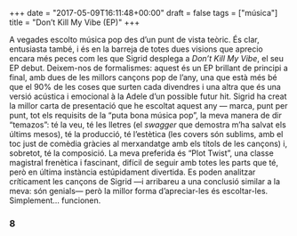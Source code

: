 +++
date = "2017-05-09T16:11:48+00:00"
draft = false
tags = ["música"]
title = "Don’t Kill My Vibe (EP)"
+++
<!-- more -->

A vegades escolto música pop des d’un punt de vista teòric. És clar, entusiasta també, i és en la barreja de totes dues visions que aprecio encara més peces com les que Sigrid desplega a *Don’t Kill My Vibe*, el seu EP debut. Deixem-nos de formalismes: aquest és un EP brillant de principi a final, amb dues de les millors cançons pop de l’any, una que està més bé que el 90% de les coses que surten cada divendres i una altra que és una versió acústica i emocional à la Adele d’un possible futur hit. Sigrid ha creat la millor carta de presentació que he escoltat aquest any — marca, punt per punt, tot els requisits de la “puta bona música pop”, la meva manera de dir “temazos”: té la veu, té les lletres (el *swagger* que demostra m’ha salvat els últims mesos), té la producció, té l’estètica (les covers són sublims, amb el toc just de comèdia gràcies al merxandatge amb els títols de les cançons) i, sobretot, té la composició. La meva preferida és “Plot Twist”, una classe magistral frenètica i fascinant, difícil de seguir amb totes les parts que té, però en última instància estúpidament divertida. Es poden analitzar críticament les cançons de Sigrid —i arribareu a una conclusió similar a la meva: són genials— però la millor forma d’apreciar-les és escoltar-les. Simplement… funcionen. 

### 8
